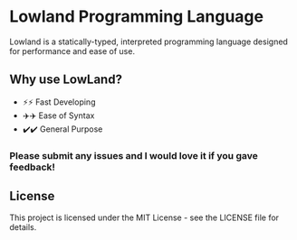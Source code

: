 # Lowland Programming Language

Lowland is a statically-typed, interpreted programming language designed for performance and ease of use.

## Why use LowLand?
- ⚡⚡ Fast Developing 
- ✈️✈️ Ease of Syntax
- ✔️✔️ General Purpose

### Please submit any issues and I would love it if you gave feedback!

## License

This project is licensed under the MIT License - see the LICENSE file for details. 
